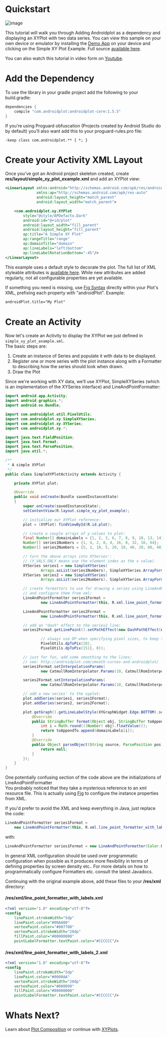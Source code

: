 # Quickstart

![image](images/simple_xy_plot.png)

This tutorial will walk you through Adding Androidplot as a dependency and displaying an XYPlot with 
two data series.  You can view this sample on your own device or emulator by installing the 
[Demo App](https://play.google.com/store/apps/details?id=com.androidplot.demos) on your device and 
clicking on the Simple XY Plot Example. Full source [available here](../demoapp/src/main/java/com/androidplot/demos/SimpleXYPlotActivity.java).

You can also watch this tutorial in video form on [Youtube](https://youtu.be/wEFkzQY_wWI).

# Add the Dependency
To use the library in your gradle project add the following to your build.gradle:

```groovy
dependencies {
    compile "com.androidplot:androidplot-core:1.5.5"
}
```

If you’re using Proguard obfuscation (Projects created by Android Studio do by default) you’ll also 
want add this to your proguard-rules.pro file:

`-keep class com.androidplot.** { *; }`

# Create your Activity XML Layout
Once you’ve got an Android project skeleton created, create **res/layout/simple_xy_plot_example.xml** 
and add an XYPlot view:
```xml
<LinearLayout xmlns:android="http://schemas.android.com/apk/res/android"
              xmlns:ap="http://schemas.android.com/apk/res-auto"
              android:layout_height="match_parent"
              android:layout_width="match_parent">

    <com.androidplot.xy.XYPlot
        style="@style/APDefacto.Dark"
        android:id="@+id/plot"
        android:layout_width="fill_parent"
        android:layout_height="fill_parent"
        ap:title="A Simple XY Plot"
        ap:rangeTitle="range"
        ap:domainTitle="domain"
        ap:lineLabels="left|bottom"
        ap:lineLabelRotationBottom="-45"/>
</LinearLayout>
```
This example uses a default style to decorate the plot.  The full list of XML styleable attributes is 
[available here](attrs.md).  While new attributes are added regularly,
not all configurable properties are yet available.  

If something you need is missing, use [Fig Syntax](https://github.com/halfhp/fig)
directly within your Plot's XML, prefixing each property with "androidPlot".  Example:

```xml
androidPlot.title="My Plot"
```

# Create an Activity
Now let's create an Activity to display the XYPlot we just defined in `simple_xy_plot_example.xml`.  
The basic steps are:

1. Create an instance of Series and populate it with data to be displayed.
2. Register one or more series with the plot instance along with a Formatter to describing how the series should look when drawn.
3. Draw the Plot

Since we're working with XY data, we’ll use XYPlot, SimpleXYSeries (which is an 
implementation of the XYSeries interface) and LineAndPointFormatter:

```java
import android.app.Activity;
import android.graphics.*;
import android.os.Bundle;

import com.androidplot.util.PixelUtils;
import com.androidplot.xy.SimpleXYSeries;
import com.androidplot.xy.XYSeries;
import com.androidplot.xy.*;

import java.text.FieldPosition;
import java.text.Format;
import java.text.ParsePosition;
import java.util.*;

/**
 * A simple XYPlot
 */
public class SimpleXYPlotActivity extends Activity {

    private XYPlot plot;

    @Override
    public void onCreate(Bundle savedInstanceState)
    {
        super.onCreate(savedInstanceState);
        setContentView(R.layout.simple_xy_plot_example);

        // initialize our XYPlot reference:
        plot = (XYPlot) findViewById(R.id.plot);

        // create a couple arrays of y-values to plot:
        final Number[] domainLabels = {1, 2, 3, 6, 7, 8, 9, 10, 13, 14};
        Number[] series1Numbers = {1, 4, 2, 8, 4, 16, 8, 32, 16, 64};
        Number[] series2Numbers = {5, 2, 10, 5, 20, 10, 40, 20, 80, 40};

        // turn the above arrays into XYSeries':
        // (Y_VALS_ONLY means use the element index as the x value)
        XYSeries series1 = new SimpleXYSeries(
                Arrays.asList(series1Numbers), SimpleXYSeries.ArrayFormat.Y_VALS_ONLY, "Series1");
        XYSeries series2 = new SimpleXYSeries(
                Arrays.asList(series2Numbers), SimpleXYSeries.ArrayFormat.Y_VALS_ONLY, "Series2");

        // create formatters to use for drawing a series using LineAndPointRenderer
        // and configure them from xml:
        LineAndPointFormatter series1Format =
                new LineAndPointFormatter(this, R.xml.line_point_formatter_with_labels);

        LineAndPointFormatter series2Format =
                new LineAndPointFormatter(this, R.xml.line_point_formatter_with_labels_2);

        // add an "dash" effect to the series2 line:
        series2Format.getLinePaint().setPathEffect(new DashPathEffect(new float[] {

                // always use DP when specifying pixel sizes, to keep things consistent across devices:
                PixelUtils.dpToPix(20),
                PixelUtils.dpToPix(15)}, 0));

        // just for fun, add some smoothing to the lines:
        // see: http://androidplot.com/smooth-curves-and-androidplot/
        series1Format.setInterpolationParams(
                new CatmullRomInterpolator.Params(10, CatmullRomInterpolator.Type.Centripetal));

        series2Format.setInterpolationParams(
                new CatmullRomInterpolator.Params(10, CatmullRomInterpolator.Type.Centripetal));

        // add a new series' to the xyplot:
        plot.addSeries(series1, series1Format);
        plot.addSeries(series2, series2Format);

        plot.getGraph().getLineLabelStyle(XYGraphWidget.Edge.BOTTOM).setFormat(new Format() {
            @Override
            public StringBuffer format(Object obj, StringBuffer toAppendTo, FieldPosition pos) {
                int i = Math.round(((Number) obj).floatValue());
                return toAppendTo.append(domainLabels[i]);
            }
            @Override
            public Object parseObject(String source, ParsePosition pos) {
                return null;
            }
        });
    }
}
```


One potentially confusing section of the code above are the initializations of LineAndPointFormatter   
You probably noticed that they take a mysterious reference to an xml resource file. This is actually 
using [Fig](https://github.com/halfhp/fig) to configure the instance properties from XML.  

If you'd prefer to avoid the XML and keep everything in Java, just replace the code:

```java
LineAndPointFormatter series1Format = 
    new LineAndPointFormatter(this, R.xml.line_point_formatter_with_labels);
```

with:

```java
LineAndPointFormatter series1Format = new LineAndPointFormatter(Color.RED, Color.GREEN, Color.BLUE, null);
```

In general XML configuration should be used over programmatic configuration when possible as it produces 
more flexibility in terms of defining properties by screen density etc..  For more details on how to 
programmatically configure Formatters etc. consult the latest Javadocs.

Continuing with the original example above, add these files to your **/res/xml** directory:

#### /res/xml/line_point_formatter_with_labels.xml
```xml
<?xml version="1.0" encoding="utf-8"?>
<config
    linePaint.strokeWidth="5dp"
    linePaint.color="#00AA00"
    vertexPaint.color="#007700"
    vertexPaint.strokeWidth="20dp"
    fillPaint.color="#00000000"
    pointLabelFormatter.textPaint.color="#CCCCCC"/>
```

#### /res/xml/line_point_formatter_with_labels_2.xml
```xml
<?xml version="1.0" encoding="utf-8"?>
<config
    linePaint.strokeWidth="5dp"
    linePaint.color="#0000AA"
    vertexPaint.strokeWidth="20dp"
    vertexPaint.color="#000099"
    fillPaint.color="#00000000"
    pointLabelFormatter.textPaint.color="#CCCCCC"/>
```

# Whats Next?
Learn about [Plot Composition](plot_composition.md) or continue with [XYPlots](xyplot.md).